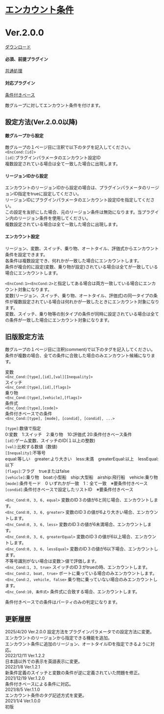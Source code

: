 # [エンカウント条件](https://raw.githubusercontent.com/nuun888/MZ/master/NUUN_EncounterCondition.js)
# Ver.2.0.0
[ダウンロード](https://raw.githubusercontent.com/nuun888/MZ/master/NUUN_EncounterCondition.js)  
#### 必須、前提プラグイン
[共通処理](https://github.com/nuun888/MZ/blob/master/README/Base.md)  
#### 対応プラグイン  
[条件付きベース](https://github.com/nuun888/MZ/blob/master/README/ConditionsBase.md)  

敵グループに対してエンカウント条件を付けます。  
## 設定方法(Ver.2.0.0以降)
#### 敵グループから設定
敵グループの１ページ目に注釈で以下のタグを記入してください。  
`<EncCond:[id]>`  
`[id]`:プラグインパラメータのエンカウント設定ID  
複数設定されている場合は全て一致した場合に出現します。  

#### リージョンIDから設定
エンカウントのリージョンIDから設定の場合は、プラグインパラメータのリージョンID指定をtrueに設定してください。  
リージョンIDにプラグインパラメータのエンカウント設定IDを指定してください。  
この設定を友好にした場合、元のリージョン条件は無効になります。当プラグイン内のリージョン条件を使用してください。  
複数設定されている場合は全て一致した場合に出現します。  

#### エンカウント設定
リージョン、変数、スイッチ、乗り物、オートタイル、評価式からエンカウント条件を設定できます。  
各条件は複数設定でき、何れかが一致した場合にエンカウントします。  
条件が複合的に設定(変数、乗り物が設定)されている場合は全てが一致している場合にエンカウントします。  

`<EncCond:1><EncCond:2>`と指定してある場合は両方一致している場合にエンカウント対象になります。  
変数(リージョン、スイッチ、乗り物、オートタイル、評価式)の同一タイプの条件が複数設定されている場合は何れかが一致したときにエンカウント対象になります。  
変数、スイッチ、乗り物等の別タイプの条件が同時に設定されている場合は全ての条件が一致した場合にエンカウント対象になります。  

## 旧版設定方法
敵グループの１ページ目に注釈(comment)で以下のタグを記入してください。  
条件が複数の場合、全ての条件に合致した場合のみエンカウント候補になります。  

変数  
`<Enc_Cond:[type],[id],[val][Inequality]>`  
スイッチ  
`<Enc_Cond:[type],[id],[flags]>`  
乗り物  
`<Enc_Cond:[type],[vehicle],[flags]>`  
条件式  
`<Enc_Cond:[type],[code]>`  
条件付きベースでの条件  
`<Enc_Cond:[type], [mode], [condid], [condid], ...>`  

`[type]`:数値で指定  
0:変数　1:スイッチ　2:乗り物　10:評価式 20:条件付きベース条件  
`[id]`:ゲーム変数、スイッチのID(１以上の整数)  
`[val]`:比較する数値（数値)  
`[Inequality]`:不等号  
equal:等しい　greater:より大きい　less:未満　greaterEqual:以上　lessEqual:以下  
`[flags]`:フラグ　trueまたはfalse  
`[vehicle]`:乗り物　boat:小型船　ship:大型船　airship:飛行船　vehicle:乗り物  
`[mode]`:条件モード　0 いずれかが一致　1：全て一致　※要条件付きベース  
`[condid]`:条件付きベースで設定したリストID　※要条件付きベース  

`<Enc_Cond:0, 3, 6, equal>` 変数のID３の値が6と同じ場合、エンカウントします。  
`<Enc_Cond:0, 3, 6, greater>` 変数のID３の値が6より大きい場合、エンカウントします。  
`<Enc_Cond:0, 3, 6, less>` 変数のID３の値が6未満場合、エンカウントします。  
`<Enc_Cond:0, 3, 6, greaterEqual>` 変数のID３の値が6以上場合、エンカウントします。  
`<Enc_Cond:0, 3, 6, lessEqual>` 変数のID３の値が6以下場合、エンカウントします。  
不等号識別がない場合は変数＞値で評価します。  
`<Enc_Cond:1, 3, true>` スイッチのID３がtrueの時、エンカウントします。  
`<Enc_Cond:2, boat, true>` ボートに乗っている場合のみエンカウントします。  
`<Enc_Cond:2, vehicle, false>` 乗り物に乗っていない場合のみエンカウントします。  
`<Enc_Cond:10, 条件式>` 条件式に合致する場合、エンカウントします。  

条件付きベースでの条件はパーティのみの判定になります。

## 更新履歴
2025/4/20 Ver.2.0.0
設定方法をプラグインパラメータでの設定方法に変更。  
エンカウントのリージョンから指定できる機能を追加。  
エンカウント条件に追加のリージョン、オートタイルIDを指定できるように対応。  
2022/12/11 Ver.1.2.2  
日本語以外での表示を英語表示に変更。  
2022/1/8 Ver.1.2.1  
新条件定義のスイッチと変数の条件が逆に定義されていた問題を修正。  
2021/12/19 Ver.1.2.0  
条件付きベースによる条件に対応。  
2021/8/5 Ver.1.1.0  
エンカウント条件のタグ記述方式を変更。  
2021/1/4 Ver.1.0.0  
初版  
